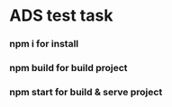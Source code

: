 # ADS test task

### npm i for install
### npm build for build project
### npm start for build & serve project
